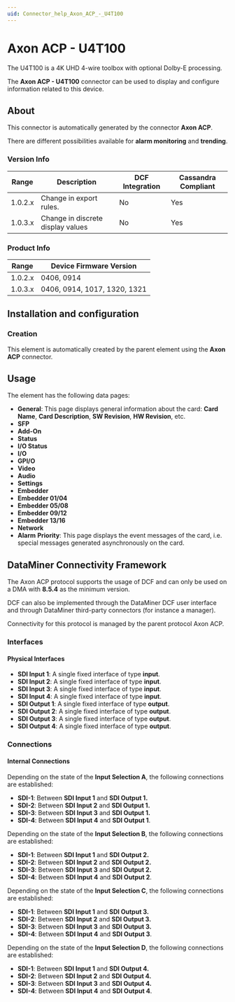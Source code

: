 ```yaml
---
uid: Connector_help_Axon_ACP_-_U4T100
---
```


# Axon ACP - U4T100

The U4T100 is a 4K UHD 4-wire toolbox with optional Dolby-E processing.

The **Axon ACP - U4T100** connector can be used to display and configure information related to this device.

## About

This connector is automatically generated by the connector **Axon ACP**.

There are different possibilities available for **alarm monitoring** and **trending**.

### Version Info

| **Range** | **Description**                   | **DCF Integration** | **Cassandra Compliant** |
|------------------|-----------------------------------|---------------------|-------------------------|
| 1.0.2.x          | Change in export rules.           | No                  | Yes                     |
| 1.0.3.x          | Change in discrete display values | No                  | Yes                     |

### Product Info

| Range     | Device Firmware Version      |
|------------------|------------------------------|
| 1.0.2.x          | 0406, 0914                   |
| 1.0.3.x          | 0406, 0914, 1017, 1320, 1321 |

## Installation and configuration

### Creation

This element is automatically created by the parent element using the **Axon ACP** connector.

## Usage

The element has the following data pages:

- **General**: This page displays general information about the card: **Card Name**, **Card Description**, **SW Revision**, **HW Revision**, etc.
- **SFP**
- **Add-On**
- **Status**
- **I/O Status**
- **I/O**
- **GPI/O**
- **Video**
- **Audio**
- **Settings**
- **Embedder**
- **Embedder 01/04**
- **Embedder 05/08**
- **Embedder 09/12**
- **Embedder 13/16**
- **Network**
- **Alarm** **Priority**: This page displays the event messages of the card, i.e. special messages generated asynchronously on the card.

## DataMiner Connectivity Framework

The Axon ACP protocol supports the usage of DCF and can only be used on a DMA with **8.5.4** as the minimum version.

DCF can also be implemented through the DataMiner DCF user interface and through DataMiner third-party connectors (for instance a manager).

Connectivity for this protocol is managed by the parent protocol Axon ACP.

### Interfaces

#### Physical Interfaces

- **SDI Input 1**: A single fixed interface of type **input**.
- **SDI Input 2**: A single fixed interface of type **input**.
- **SDI Input 3**: A single fixed interface of type **input**.
- **SDI Input 4**: A single fixed interface of type **input**.
- **SDI Output 1**: A single fixed interface of type **output**.
- **SDI Output 2**: A single fixed interface of type **output**.
- **SDI Output 3**: A single fixed interface of type **output**.
- **SDI Output 4**: A single fixed interface of type **output**.

### Connections

#### Internal Connections

Depending on the state of the **Input Selection A**, the following connections are established:

- **SDI-1**: Between **SDI Input 1** and **SDI Output 1.**
- **SDI-2**: Between **SDI Input 2** and **SDI Output 1.**
- **SDI-3**: Between **SDI Input 3** and **SDI Output 1.**
- **SDI-4**: Between **SDI Input 4** and **SDI Output 1**.

Depending on the state of the **Input Selection B**, the following connections are established:

- **SDI-1**: Between **SDI Input 1** and **SDI Output 2.**
- **SDI-2**: Between **SDI Input 2** and **SDI Output 2.**
- **SDI-3**: Between **SDI Input 3** and **SDI Output 2.**
- **SDI-4**: Between **SDI Input 4** and **SDI Output 2**.

Depending on the state of the **Input Selection C**, the following connections are established:

- **SDI-1**: Between **SDI Input 1** and **SDI Output 3.**
- **SDI-2**: Between **SDI Input 2** and **SDI Output 3.**
- **SDI-3**: Between **SDI Input 3** and **SDI Output 3.**
- **SDI-4**: Between **SDI Input 4** and **SDI Output 3**.

Depending on the state of the **Input Selection D**, the following connections are established:

- **SDI-1**: Between **SDI Input 1** and **SDI Output 4.**
- **SDI-2**: Between **SDI Input 2** and **SDI Output 4.**
- **SDI-3**: Between **SDI Input 3** and **SDI Output 4.**
- **SDI-4**: Between **SDI Input 4** and **SDI Output 4**.
